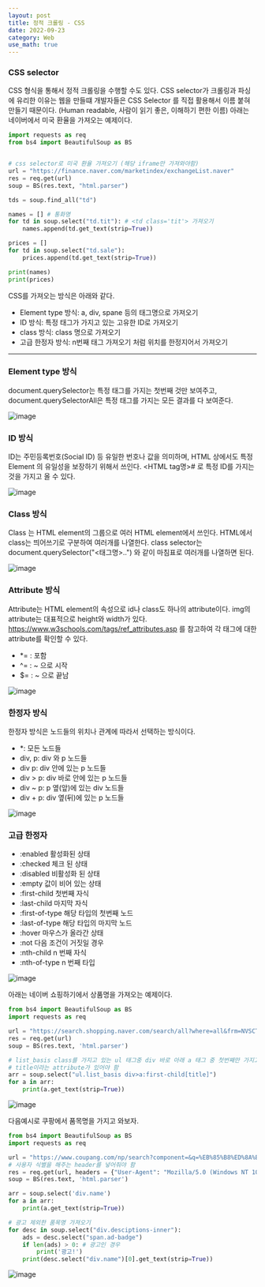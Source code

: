 ```yaml
---
layout: post
title: 정적 크롤링 - CSS 
date: 2022-09-23
category: Web
use_math: true
---
```


### CSS selector

CSS 형식을 통해서 정적 크롤링을 수행할 수도 있다. CSS selector가 크롤링과 파싱에 유리한 이유는 웹을 만들떄 개발자들은 CSS Selector 를 직접 활용해서 이름 붙혀 만들기 때문이다. (Human readable, 사람이 읽기 좋은, 이해하기 편한 이름) 아래는 네이버에서 미국 환율을 가져오는 예제이다. 

```python
import requests as req
from bs4 import BeautifulSoup as BS


# css selector로 미국 환율 가져오기 (해당 iframe만 가져와야함)
url = "https://finance.naver.com/marketindex/exchangeList.naver"
res = req.get(url)
soup = BS(res.text, "html.parser")

tds = soup.find_all("td")

names = [] # 통화명
for td in soup.select("td.tit"): # <td class='tit'> 가져오기
    names.append(td.get_text(strip=True))

prices = []
for td in soup.select("td.sale"):
    prices.append(td.get_text(strip=True))

print(names)
print(prices)
```

CSS를 가져오는 방식은 아래와 같다.

- Element type 방식: a, div, spane 등의 태그명으로 가져오기
- ID 방식: 특정 태그가 가지고 있는 고유한 ID로 가져오기
- class 방식: class 명으로 가져오기
- 고급 한정자 방식: n번째 <a> 태그 가져오기 처럼 위치를 한정지어서 가져오기


---

### Element type 방식

document.querySelector는 특정 태그를 가지는 첫번째 것만 보여주고, document.querySelectorAll은 특정 태그를 가지는 모든 결과를 다 보여준다. 

![image](https://user-images.githubusercontent.com/61526722/193189035-c53b4e34-fbed-4fbb-a98b-79e37167396c.png)

### ID 방식

ID는 주민등록번호(Social ID) 등 유일한 번호나 값을 의미하며, HTML 상에서도 특정 Element 의 유일성을 보장하기 위해서 쓰인다. <HTML tag명>#<ID> 로 특정 ID를 가지는 것을 가지고 올 수 있다.

![image](https://user-images.githubusercontent.com/61526722/193189368-235f4a5e-a74b-4824-8f4f-eb9067a794ce.png)

### Class 방식

Class 는 HTML element의 그룹으로 여러 HTML element에서 쓰인다. HTML에서 class는 띄어쓰기로 구분하여 여러개를 나열한다. class selector는 document.querySelector("<태그명>.<class name1>.<class name2>") 와 같이 마침표로 여러개를 나열하면 된다. 

![image](https://user-images.githubusercontent.com/61526722/193189880-3d3d2bd3-f86d-4fc6-9982-2e8027a56e79.png)

### Attribute 방식

Attribute는 HTML element의 속성으로 id나 class도 하나의 attribute이다. img의 attribute는 대표적으로 height와 width가 있다. https://www.w3schools.com/tags/ref_attributes.asp 를 참고하여 각 태그에 대한 attribute를 확인할 수 있다.

- *= : 포함
- ^= : ~ 으로 시작
- $= : ~ 으로 끝남

![image](https://user-images.githubusercontent.com/61526722/193190377-60184672-3ae9-414f-83a5-dc21a66728d2.png)

### 한정자 방식

한정자 방식은 노드들의 위치나 관계에 따라서 선택하는 방식이다. 

- *: 모든 노드들
- div, p: div 와 p 노드들
- div p: div 안에 있는 p 노드들
- div > p: div 바로 안에 있는 p 노드들
- div ~ p: p 옆(앞)에 있는 div 노드들
- div + p: div 옆(뒤)에 있는 p 노드들


![image](https://user-images.githubusercontent.com/61526722/193190976-aff884a3-db99-43df-86e1-758a65298dc3.png)

### 고급 한정자 

- :enabled 활성화된 상태
- :checked 체크 된 상태
- :disabled 비활성화 된 상태
- :empty 값이 비어 있는 상태
- :first-child 첫번째 자식
- :last-child 마지막 자식
- :first-of-type 해당 타입의 첫번째 노드
- :last-of-type 해당 타입의 마지막 노드
- :hover 마우스가 올라간 상태
- :not 다음 조건이 거짓일 경우 
- :nth-child n 번째 자식
- :nth-of-type n 번째 타입

![image](https://user-images.githubusercontent.com/61526722/193192458-1e9daf15-b70b-4aff-b68e-bb5fbaac164b.png)

아래는 네이버 쇼핑하기에서 상품명을 가져오는 예제이다. 

```python
from bs4 import BeautifulSoup as BS
import requests as req

url = "https://search.shopping.naver.com/search/all?where=all&frm=NVSCTAB&query=%EC%95%84%EC%9D%B4%ED%8F%B0+14"
res = req.get(url)
soup = BS(res.text, 'html.parser')

# list_basis class를 가지고 있는 ul 태그중 div 바로 아래 a 태그 중 첫번째만 가지고 오기
# title이라는 attribute가 있어야 함
arr = soup.select("ul.list_basis div>a:first-child[title]")
for a in arr:
    print(a.get_text(strip=True))
```

![image](https://user-images.githubusercontent.com/61526722/193195822-4efc3ce0-8fbd-4d7d-8387-ed3f64f11fec.png)

다음예시로 쿠팡에서 품목명을 가지고 와보자.

```python
from bs4 import BeautifulSoup as BS
import requests as req

url = "https://www.coupang.com/np/search?component=&q=%EB%85%B8%ED%8A%B8%EB%B6%81&channel=user"
# 사용자 식별을 해주는 header를 넣어줘야 함
res = req.get(url, headers = {"User-Agent": "Mozilla/5.0 (Windows NT 10.0; Win64; x64) AppleWebKit/537.36 (KHTML, like Gecko) Chrome/105.0.0.0 Safari/537.36"})
soup = BS(res.text, 'html.parser')

arr = soup.select('div.name')
for a in arr:
    print(a.get_text(strip=True))

# 광고 제외한 품목명 가져오기
for desc in soup.select("div.desciptions-inner"):
    ads = desc.select("span.ad-badge")
    if len(ads) > 0: # 광고인 경우
        print('광고!')
    print(desc.select("div.name")[0].get_text(strip=True))
```

![image](https://user-images.githubusercontent.com/61526722/193196751-40c41956-8241-434d-b2e2-3ae8beb5cdd2.png)






